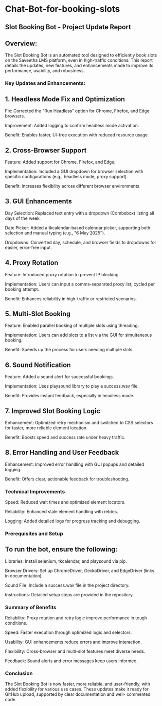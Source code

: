 # Chat-Bot-for-booking-slots

## Slot Booking Bot - Project Update Report

## Overview:

 The Slot Booking Bot is an automated tool designed to efficiently book slots on the Saveetha LMS platform, even in high-traffic conditions. This report details the updates, new features, and enhancements made 
to improve its performance, usability, and robustness.

### Key Updates and Enhancements:

## 1. Headless Mode Fix and Optimization

Fix: Corrected the "Run Headless" option for Chrome, Firefox, and Edge browsers.

Improvement: Added logging to confirm headless mode activation.

Benefit: Enables faster, UI-free execution with reduced resource usage.

## 2. Cross-Browser Support

Feature: Added support for Chrome, Firefox, and Edge.

Implementation: Included a GUI dropdown for browser selection with specific configurations (e.g., headless mode, proxy support).

Benefit: Increases flexibility across different browser environments.

## 3. GUI Enhancements
Day Selection: Replaced text entry with a dropdown (Combobox) listing all days of the week.

Date Picker: Added a tkcalendar-based calendar picker, supporting both selection and manual typing (e.g., "6 May 2025").

Dropdowns: Converted day, schedule, and browser fields to dropdowns for easier, error-free input.

## 4. Proxy Rotation

Feature: Introduced proxy rotation to prevent IP blocking.

Implementation: Users can input a comma-separated proxy list, cycled per booking attempt.

Benefit: Enhances reliability in high-traffic or restricted scenarios.

## 5. Multi-Slot Booking

Feature: Enabled parallel booking of multiple slots using threading.

Implementation: Users can add slots to a list via the GUI for simultaneous booking.

Benefit: Speeds up the process for users needing multiple slots.

## 6. Sound Notification
Feature: Added a sound alert for successful bookings.
 
Implementation: Uses playsound library to play a success.wav file.

Benefit: Provides instant feedback, especially in headless mode.

## 7. Improved Slot Booking Logic

Enhancement: Optimized retry mechanism and switched to CSS selectors for faster, more reliable element location.

Benefit: Boosts speed and success rate under heavy traffic.

## 8. Error Handling and User Feedback
Enhancement: Improved error handling with GUI popups and detailed logging.
    
Benefit: Offers clear, actionable feedback for troubleshooting.
    
### Technical Improvements

Speed: Reduced wait times and optimized element locators.

Reliability: Enhanced stale element handling with retries.
    
Logging: Added detailed logs for progress tracking and debugging.

### Prerequisites and Setup

## To run the bot, ensure the following:

Libraries: Install selenium, tkcalendar, and playsound via pip.

Browser Drivers: Set up ChromeDriver, GeckoDriver, and EdgeDriver (links in documentation).
    
Sound File: Include a success.wav file in the project directory.
    
Instructions: Detailed setup steps are provided in the repository.

### Summary of Benefits
Reliability: Proxy rotation and retry logic improve performance in tough conditions.
    
Speed: Faster execution through optimized logic and selectors.
    
 Usability: GUI enhancements reduce errors and improve interaction.
    
Flexibility: Cross-browser and multi-slot features meet diverse needs.
    
Feedback: Sound alerts and error messages keep users informed.

### Conclusion
   
The Slot Booking Bot is now faster, more reliable, and user-friendly, with added flexibility for various use cases. These updates make it ready for GitHub upload, supported by clear documentation and well- 
commented code.

